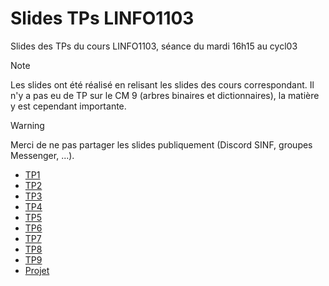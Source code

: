 # Slides TPs LINFO1103
Slides des TPs du cours LINFO1103, séance du mardi 16h15 au cycl03

> [!NOTE]
> Les slides ont été réalisé en relisant les slides des cours correspondant. Il n'y a pas eu de TP sur le CM 9 (arbres binaires et dictionnaires), la matière y est cependant importante.

> [!WARNING]  
> Merci de ne pas partager les slides publiquement (Discord SINF, groupes Messenger, ...). 

* [TP1](https://uclouvain-my.sharepoint.com/:p:/g/personal/arthur_deneyer_student_uclouvain_be/EZtwIeYUOrlOrixpVKG9ttMBQjViKKItI3yMw0OjHSW5JA?e=2E87as)
* [TP2](https://uclouvain-my.sharepoint.com/:p:/g/personal/arthur_deneyer_student_uclouvain_be/EWRKzh5GLbtEudtT_6aKlRIB5Gt0Kz0_Cf_1UetaahytPg?e=bAmgIU)
* [TP3](https://uclouvain-my.sharepoint.com/:p:/g/personal/arthur_deneyer_student_uclouvain_be/EXEI2igidzhIi25ar7WbhJsBSAD4CL1vsPndnXH-zgErRQ?e=UIDLmY)
* [TP4](https://uclouvain-my.sharepoint.com/:p:/g/personal/arthur_deneyer_student_uclouvain_be/EemvUNlDF4hOl52cW86J3goBPx4rhYvf87mIlxkgjlEN4Q?e=jUMx0m)
* [TP5](https://uclouvain-my.sharepoint.com/:p:/g/personal/arthur_deneyer_student_uclouvain_be/EaPakXzrcvdJnhEo-G0fJAcBa7OOys8i89U3idfVHqVC-w?e=sU1JKC)
* [TP6](https://uclouvain-my.sharepoint.com/:p:/g/personal/arthur_deneyer_student_uclouvain_be/Ed4ViIrRn4hLmQ_NUAZzH9YB6dgfH4FPuALhEXr1tb7mwA?e=dxbIed)
* [TP7](https://uclouvain-my.sharepoint.com/:p:/g/personal/arthur_deneyer_student_uclouvain_be/Ecc6ddSILchNknkbSKTQ_WQBPrwegRSgaC8iCkLfKeklgg?e=dSNhku)
* [TP8](https://uclouvain-my.sharepoint.com/:p:/g/personal/arthur_deneyer_student_uclouvain_be/EWn-zoOUJFNKl2ShO4DJqmUBfplPxqwVP1gHYA0HB93Obw?e=QPW9H9)
* [TP9](https://uclouvain-my.sharepoint.com/:p:/g/personal/arthur_deneyer_student_uclouvain_be/EWR3Rl2loQNPhQEhtyc46CoBj4xs5e1oJNy3g71ij_fsyQ?e=N0d7Mr-)
* [Projet](https://uclouvain-my.sharepoint.com/:p:/g/personal/arthur_deneyer_student_uclouvain_be/EeFPxQrzjSpCrZ8U5Kdbb0wBfRrTCk_Gxo8KNjCcT8pwvA?e=c4F0Mw)
